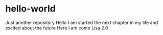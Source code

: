 # hello-world
Just another repository
Hello I am started the next chapter in my life and excited about the future 
Here I am come Lisa 2.0
